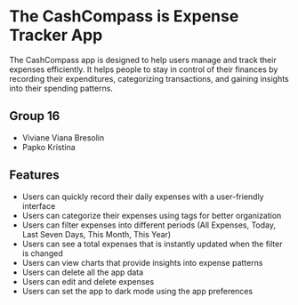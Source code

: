 # The CashCompass is Expense Tracker App
The CashCompass app is designed to help users manage and track their expenses efficiently. It helps people to stay in control of their finances by recording their expenditures, categorizing transactions, and gaining insights into their spending patterns.

## Group 16
- Viviane Viana Bresolin
- Papko Kristina

## Features
- Users can quickly record their daily expenses with a user-friendly interface
- Users can categorize their expenses using tags for better organization
- Users can filter expenses into different periods (All Expenses, Today, Last Seven Days, This Month, This Year)
- Users can see a total expenses that is instantly updated when the filter is changed
- Users can view charts that provide insights into expense patterns
- Users can delete all the app data
- Users can edit and delete expenses
- Users can set the app to dark mode using the app preferences

